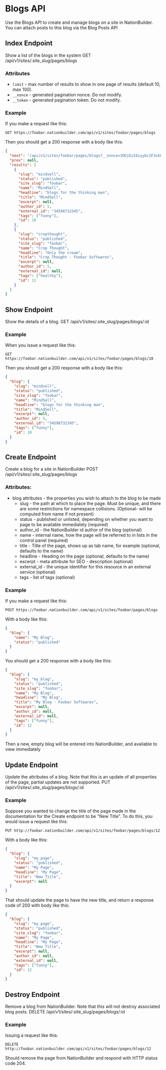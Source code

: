 Blogs API
===============
Use the Blogs API to create and manage blogs on a site in NationBuilder.  You can attach posts to this blog via the Blog Posts API

Index Endpoint
--------------
Show a list of the blogs in the system
GET /api/v1/sites/:site_slug/pages/blogs

### Attributes
* `limit` - max number of results to show in one page of results (default 10, max 100).
* `__nonce` - generated pagination nonce. Do not modify.
* `__token` - generated pagination token. Do not modify.

### Example

If you make a request like this:

```
GET https://foobar.nationbuilder.com/api/v1/sites/foobar/pages/blogs
```

Then you should get a 200 response with a body like this:

```json
{
  "next": "/api/v1/sites/foobar/pages/blogs?__nonce=3OUjEzI6iyybc1F3sk6YrQ&__token=ADGvBW9wM69kUiss1KqTIyVeQ5M6OwiL6ttexRFnHK9m",
  "prev": null,
  "results": [
    {
      "slug": "mindsell",
      "status": "published",
      "site_slug": "foobar",
      "name": "MindSell",
      "headline": "blogs for the thinking man",
      "title": "MindSell",
      "excerpt": null,
      "author_id": 5,
      "external_id": "34598732345",
      "tags": ["funny"],
      "id": 10
    },
    {
      "slug": "cropthought",
      "status": "published",
      "site_slug": "foobar",
      "name": "Crop Thought",
      "headline": "Only the cream",
      "title": "Crop Thought - Foobar Softwares",
      "excerpt": null,
      "author_id": 5,
      "external_id": null,
      "tags": ["healthy"],
      "id": 11
    }
  ]
}
```

Show Endpoint
-------------
Show the details of a blog.
GET /api/v1/sites/:site_slug/pages/blogs/:id

### Example
When you issue a request like this:
```
GET https://foobar.nationbuilder.com/api/v1/sites/foobar/pages/blogs/10
```

Then you should get a 200 response with a body like this:

```json
{
  "blog": {
    "slug": "mindsell",
    "status": "published",
    "site_slug": "foobar",
    "name": "MindSell",
    "headline": "blogs for the thinking man",
    "title": "MindSell",
    "excerpt": null,
    "author_id": 5,
    "external_id": "34598732345",
    "tags": ["funny"],
    "id": 10
  }
}
```

Create Endpoint
---------------
Create a blog for a site in NationBuilder
POST /api/v1/sites/:site_slug/pages/blogs

### Attributes:
* blog attributes - the properties you wish to attach to the blog to be made
    * slug - the path at which to place the page.  Must be unique, and there are some restrictions for namespace collisions. (Optional- will be computed from name if not present)
    * status - published or unlisted, depending on whether you want to page to be available immediately (required)
    * author_id - the NationBuilder id author of the blog (optional)
    * name - internal name, how the page will be referred to in lists in the control panel (required)
    * title - Title of the page, shows up as tab name, for example (optional, defaults to the name)
    * headline - Heading on the page (optional, defaults to the name)
    * excerpt - meta attribute for SEO - description (optional)
    * external_id - the unique identifier for this resource in an external service (optional)
    * tags - list of tags (optional)

### Example

If you make a request like this:
```
POST https://foobar.nationbuilder.com/api/v1/sites/foobar/pages/blogs
```

With a body like this:

```json
{
  "blog": {
    "name": "My Blog",
    "status": "published"
  }
}
```

You should get a 200 response with a body like this:
```json
{
  "blog": {
    "slug": "my_blog",
    "status": "published",
    "site_slug": "foobar",
    "name": "My Blog",
    "headline": "My Blog",
    "title": "My Blog - Foobar Softwares",
    "excerpt": null,
    "author_id": null,
    "external_id": null,
    "tags": ["funny"],
    "id": 12
  }
}
```

Then a new, empty blog will be entered into NationBuilder, and available to view immediately

Update Endpoint
---------------

Update the attributes of a blog.  Note that this is an update of all properties of the page, partial updates are not supported.
PUT /api/v1/sites/:site_slug/pages/blogs/:id

### Example

Suppose you wanted to change the title of the page made in the documentation for the Create endpoint to be "New Title".  To do this, you would issue a request like this:

```
PUT http://foobar.nationbuilder.com/api/v1/sites/foobar/pages/blogs/12
```

With a body like this:

```json
{
  "blog": {
    "slug": "my_page",
    "status": "published",
    "name": "My Page",
    "headline": "My Page",
    "title": "New Title",
    "excerpt": null
  }
}
```

That should update the page to have the new title, and return a response code of 200 with body like this:

```json
{
  "blog": {
    "slug": "my_page",
    "status": "published",
    "site_slug": "foobar",
    "name": "My Page",
    "headline": "My Page",
    "title": "New Title",
    "excerpt": null,
    "author_id": null,
    "external_id": null,
    "tags": ["funny"],
    "id": 12
  }
}
```


Destroy Endpoint
----------------

Remove a blog from NationBuilder.  Note that this will not destroy associated blog posts.
DELETE /api/v1/sites/:site_slug/pages/blogs/:id

### Example

Issuing a request like this:

```
DELETE http://foobar.nationbuilder.com/api/v1/sites/foobar/pages/blogs/12
```

Should remove the page from NationBuilder and respond with HTTP status code 204.
